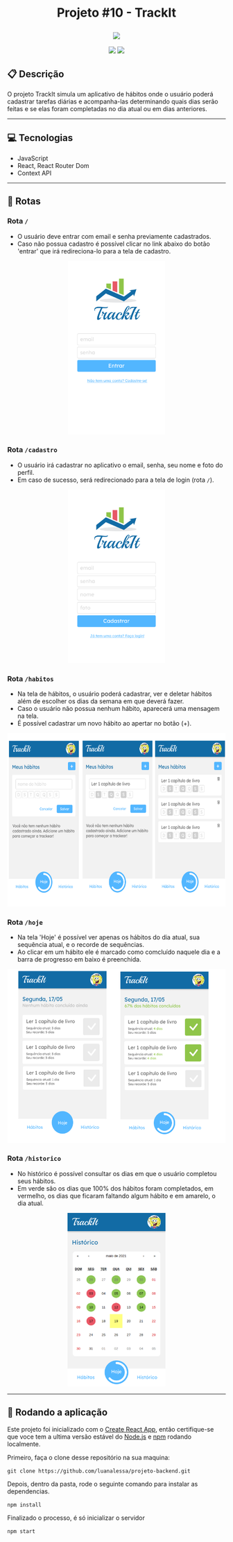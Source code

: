 # <p align="center"> Projeto #10 - TrackIt </p>

<p align="center">
    <img src="./src/components/assets/images/logo.png" />
</p>

<p align="center">
   <img src="https://img.shields.io/badge/author-PauloCruz06-4dae71?style=flat-square" />
   <img src="https://img.shields.io/github/languages/count/PauloCruz06/projeto10-trackit?color=4dae71&style=flat-square" />
</p>

## :clipboard: Descrição

O projeto TrackIt simula um aplicativo de hábitos onde o usuário poderá cadastrar tarefas diárias e acompanha-las determinando quais dias serão feitas e se elas foram completadas no dia atual ou em dias anteriores.

***

## :computer: Tecnologias

- JavaScript
- React, React Router Dom
- Context API

***

## :rocket: Rotas

### Rota `/`

- O usuário deve entrar com email e senha previamente cadastrados.
- Caso não possua cadastro é possível clicar no link abaixo do botão 'entrar' que irá redireciona-lo para a tela de cadastro.

<div align='center'>
    <img height="400" src="./src/components/assets/images/Phone8_4.png" />   
</div>

### Rota `/cadastro`

- O usuário irá cadastrar no aplicativo o email, senha, seu nome e foto do perfil.
- Em caso de sucesso, será redirecionado para a tela de login (rota `/`).

<div align='center'>
    <img height="400" src="./src/components/assets/images/Phone8_5.png" />   
</div>

### Rota `/habitos`

- Na tela de hábitos, o usuário poderá cadastrar, ver e deletar hábitos além de escolher os dias da semana em que deverá fazer.
- Caso o usuário não possua nenhum hábito, aparecerá uma mensagem na tela.
- É possível cadastrar um novo hábito ao apertar no botão (+).

<div align='center'>
    <img height="400" src="./src/components/assets/images/Phone8_8910.png" />   
</div>


### Rota `/hoje`

- Na tela 'Hoje' é possível ver apenas os hábitos do dia atual, sua sequência atual,  e o recorde de sequências.
- Ao clicar em um hábito ele é marcado como comcluído naquele dia e a barra de progresso em baixo é preenchida.

<div align='center'>
    <img height="400" src="./src/components/assets/images/Phone8_111213.png" />   
</div>

### Rota `/historico`

- No histórico é possível consultar os dias em que o usuário completou seus hábitos.
- Em verde são os dias que 100% dos hábitos foram completados, em vermelho, os dias que ficaram faltando algum hábito e em amarelo, o dia atual.

<div align='center'>
    <img height="400" src="./src/components/assets/images/Phone8_16.png" />   
</div>

***

## 🏁 Rodando a aplicação

Este projeto foi inicializado com o [Create React App](https://github.com/facebook/create-react-app), então certifique-se que voce tem a ultima versão estável do [Node.js](https://nodejs.org/en/download/) e [npm](https://www.npmjs.com/) rodando localmente.

Primeiro, faça o clone desse repositório na sua maquina:

```
git clone https://github.com/luanalessa/projeto-backend.git
```

Depois, dentro da pasta, rode o seguinte comando para instalar as dependencias.

```
npm install
```

Finalizado o processo, é só inicializar o servidor
```
npm start
```
